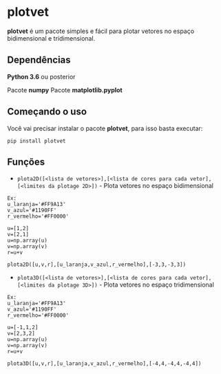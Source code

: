 # plotvet

**plotvet** é um pacote simples e fácil para plotar vetores no espaço bidimensional e tridimensional.

## Dependências
**Python 3.6** ou posterior

Pacote **numpy**
Pacote **matplotlib.pyplot**


## Começando o uso
Você vai precisar instalar o pacote **plotvet**, para isso basta executar:
```
pip install plotvet
```

## Funções

* `plota2D([<lista de vetores>],[<lista de cores para cada vetor],[<limites da plotage 2D>])` - Plota vetores no espaço bidimensional
```
Ex: 
u_laranja='#FF9A13'
v_azul='#1190FF'
r_vermelho='#FF0000'

u=[1,2]
v=[2,1]
u=np.array(u)
v=np.array(v)
r=u+v

plota2D([u,v,r],[u_laranja,v_azul,r_vermelho],[-3,3,-3,3])
```
* `plota3D([<lista de vetores>],[<lista de cores para cada vetor],[<limites da plotage 3D>])` - Plota vetores no espaço tridimensional
```
Ex: 
u_laranja='#FF9A13'
v_azul='#1190FF'
r_vermelho='#FF0000'

u=[-1,1,2]
v=[2,3,2]
u=np.array(u)
v=np.array(v)
r=u+v

plota3D([u,v,r],[u_laranja,v_azul,r_vermelho],[-4,4,-4,4,-4,4])
```